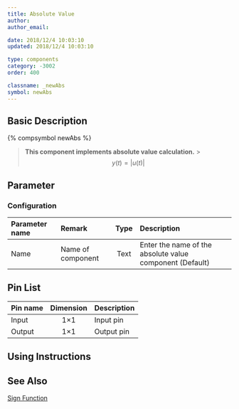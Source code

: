 ```yaml
---
title: Absolute Value
author:
author_email:

date: 2018/12/4 10:03:10
updated: 2018/12/4 10:03:10

type: components
category: -3002
order: 400

classname: _newAbs
symbol: newAbs
---
```


## Basic Description

{% compsymbol newAbs %}

> **This component implements absolute value calculation.** > $$y(t) = |u(t)|$$

## Parameter

### Configuration

| Parameter name | Remark            | Type | Description                                              |
| :------------- | :---------------- | :--: | :------------------------------------------------------- |
| Name           | Name of component | Text | Enter the name of the absolute value component (Default) |

## Pin List

| Pin name | Dimension | Description |
| :------- | :-------: | :---------- |
| Input    |    1×1    | Input pin   |
| Output   |    1×1    | Output pin  |

## Using Instructions

## See Also

[Sign Function](comp_newSgn.html)
